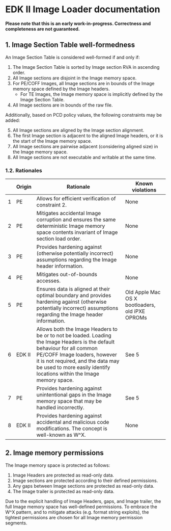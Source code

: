 # EDK II Image Loader documentation

**Please note that this is an early work-in-progress. Correctness and completeness are not guaranteed.**

## 1. Image Section Table well-formedness
An Image Section Table is considered well-formed if and only if:
1. The Image Section Table is sorted by Image section RVA in ascending order.
2. All Image sections are disjoint in the Image memory space.
3. For PE/COFF Images, all Image sections are in bounds of the Image memory space defined by the Image headers.
   * For TE Images, the Image memory space is implicitly defined by the Image Section Table.
4. All Image sections are in bounds of the raw file.

Additionally, based on PCD policy values, the following constraints may be added:

5. All Image sections are aligned by the Image section alignment.
6. The first Image section is adjacent to the aligned Image headers, or it is the start of the Image memory space.
7. All Image sections are pairwise adjacent (considering aligned size) in the Image memory space.
8. All Image sections are not executable and writable at the same time.

### 1.2. Rationales

|| Origin | Rationale | Known violations |
|---|---|---|---|
|1 | PE | Allows for efficient verification of constraint 2. | None |
|2 | PE | Mitigates accidental Image corruption and ensures the same deterministic Image memory space contents invariant of Image section load order. | None |
|3 | PE | Provides hardening against (otherwise potentially incorrect) assumptions regarding the Image header information. | None |
|4 | PE | Mitigates out-of-bounds accesses. | None |
|5 | PE | Ensures data is aligned at their optimal boundary and provides hardening against (otherwise potentially incorrect) assumptions regarding the Image header information. | Old Apple Mac OS X bootloaders, old iPXE OPROMs |
|6 | EDK II | Allows both the Image Headers to be or to not be loaded. Loading the Image Headers is the default behaviour for all common PE/COFF Image loaders, however it is not required, and the data may be used to more easily identify locations within the Image memory space. | See 5 |
|7 | PE | Provides hardening against unintentional gaps in the Image memory space that may be handled incorrectly. | See 5 |
|8 | EDK II | Provides hardening against accidental and malicious code modifications. The concept is well-known as W^X. | None |

## 2. Image memory permissions
The Image memory space is protected as follows:
1. Image Headers are protected as read-only data.
2. Image sections are protected according to their defined permissions.
3. Any gaps between Image sections are protected as read-only data.
4. The Image trailer is protected as read-only data.

Due to the explicit handling of Image Headers, gaps, and Image trailer, the full Image memory space has well-defined permissions. To embrace the W^X pattern, and to mitigate attacks (e.g. format string exploits), the tightest permissions are chosen for all Image memory permission segments.
